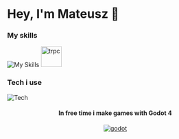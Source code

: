 # Hey, I'm Mateusz 👋
### My skills 
![My Skills](https://skillicons.dev/icons?i=ts,html,css,nextjs,python,postgres,tailwind) [<img width="48px" src="https://trpc.io/img/logo.svg" alt="trpc"/>](https://trpc.io)
### Tech i use
![Tech](https://skillicons.dev/icons?i=linux,nodejs,vscode,figma,github,docker)
<h4 align="center"> In free time i make games with Godot 4</h4> <p align="center"><a href="https://godotengine.org"><img src="https://skillicons.dev/icons?i=godot" alt="godot" /></a></p>
